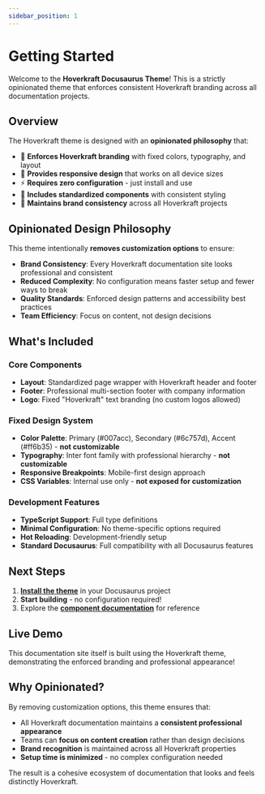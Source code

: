 ```yaml
---
sidebar_position: 1
---
```


# Getting Started

Welcome to the **Hoverkraft Docusaurus Theme**! This is a strictly opinionated theme that enforces consistent Hoverkraft branding across all documentation projects.

## Overview

The Hoverkraft theme is designed with an **opinionated philosophy** that:

- 🎨 **Enforces Hoverkraft branding** with fixed colors, typography, and layout
- 📱 **Provides responsive design** that works on all device sizes
- ⚡ **Requires zero configuration** - just install and use
- 🧩 **Includes standardized components** with consistent styling
- 🔧 **Maintains brand consistency** across all Hoverkraft projects

## Opinionated Design Philosophy

This theme intentionally **removes customization options** to ensure:

- **Brand Consistency**: Every Hoverkraft documentation site looks professional and consistent
- **Reduced Complexity**: No configuration means faster setup and fewer ways to break
- **Quality Standards**: Enforced design patterns and accessibility best practices
- **Team Efficiency**: Focus on content, not design decisions

## What's Included

### Core Components

- **Layout**: Standardized page wrapper with Hoverkraft header and footer
- **Footer**: Professional multi-section footer with company information
- **Logo**: Fixed "Hoverkraft" text branding (no custom logos allowed)

### Fixed Design System

- **Color Palette**: Primary (#007acc), Secondary (#6c757d), Accent (#ff6b35) - **not customizable**
- **Typography**: Inter font family with professional hierarchy - **not customizable**
- **Responsive Breakpoints**: Mobile-first design approach
- **CSS Variables**: Internal use only - **not exposed for customization**

### Development Features

- **TypeScript Support**: Full type definitions
- **Minimal Configuration**: No theme-specific options required
- **Hot Reloading**: Development-friendly setup
- **Standard Docusaurus**: Full compatibility with all Docusaurus features

## Next Steps

1. [**Install the theme**](./installation) in your Docusaurus project
2. **Start building** - no configuration required!
3. Explore the [**component documentation**](./components/layout) for reference

## Live Demo

This documentation site itself is built using the Hoverkraft theme, demonstrating the enforced branding and professional appearance!

## Why Opinionated?

By removing customization options, this theme ensures that:

- All Hoverkraft documentation maintains a **consistent professional appearance**
- Teams can **focus on content creation** rather than design decisions  
- **Brand recognition** is maintained across all Hoverkraft properties
- **Setup time is minimized** - no complex configuration needed

The result is a cohesive ecosystem of documentation that looks and feels distinctly Hoverkraft.